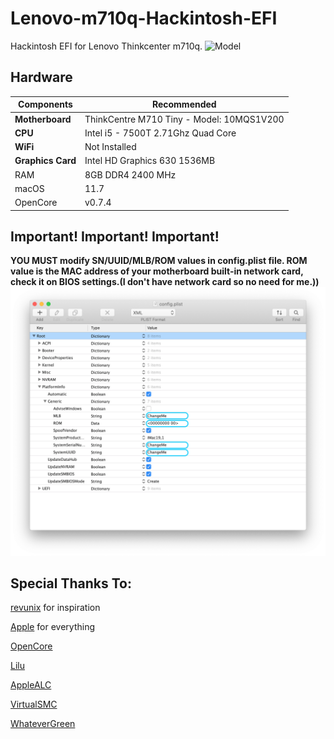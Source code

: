 # Lenovo-m710q-Hackintosh-EFI
 Hackintosh EFI for Lenovo Thinkcenter m710q.
![Model](https://fardincompteq.com/wp-content/uploads/2018/03/M700-Tiny-600x600.png)

## Hardware
Components | Recommended
------------ | -------------
**Motherboard** | ThinkCentre M710 Tiny - Model: 10MQS1V200
**CPU** | Intel i5 - 7500T 2.71Ghz Quad Core
**WiFi** | Not Installed
**Graphics Card** | Intel HD Graphics 630 1536MB
RAM | 8GB  DDR4 2400 MHz
macOS | 11.7
OpenCore | v0.7.4

## Important! Important! Important!

**YOU MUST modify SN/UUID/MLB/ROM values in config.plist file. ROM value is the MAC address of your motherboard built-in network card, check it on BIOS settings.(I don't have network card so no need for me.))**
![SN/UUID/MLB](https://github.com/revunix/GIGABYTE-X399-Designare-EX/blob/main/images/MLBUUIDSN.png?raw=true)

## Special Thanks To:

[revunix](https://github.com/revunix/ThinkCentre-M710Q) for inspiration

[Apple](https://apple.com) for everything

[OpenCore](https://github.com/acidanthera/OpenCorePkg/releases/latest)

[Lilu](https://github.com/acidanthera/Lilu/releases/latest) 

[AppleALC](https://github.com/acidanthera/AppleALC/releases/latest)

[VirtualSMC](https://github.com/acidanthera/VirtualSMC/releases/latest) 

[WhateverGreen](https://github.com/acidanthera/whatevergreen/releases/latest) 

